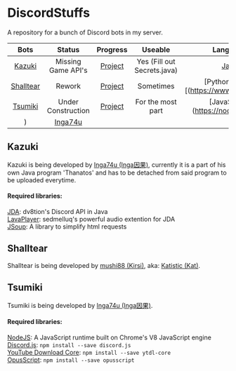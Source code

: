 # DiscordStuffs
A repository for a bunch of Discord bots in my server.

|Bots      |Status                |Progress                                                     |Useable               |Language|Author|
|:--------:|:--------------------:|:-----------------------------------------------------------:|:--------------------:|:------:|:----:|
|[Kazuki](https://github.com/Inga74u/DiscordStuffs/tree/master/Bots/Kazuki)|Missing Game API's|[Project](https://github.com/Inga74u/DiscordStuffs/projects/2)|Yes (Fill out Secrets.java)|[Java](https://java.com/en/)|[Inga74u](https://github.com/Inga74u)|
|[Shalltear](https://github.com/Inga74u/DiscordStuffs/tree/master/Bots/Shalltear)|Rework|[Project](https://github.com/Inga74u/DiscordStuffs/projects/1)|Sometimes|[Python (3.6.5)[(https://www.python.org/)|[Katistic](https://github.com/Katistic)|
|[Tsumiki](https://github.com/Inga74u/DiscordStuffs/tree/master/Bots/Miniwa)|Under Construction|[Project](https://github.com/Inga74u/DiscordStuffs/projects/4)|For the most part|[JavaScript](https://nodejs.org/en/
)|[Inga74u](https://github.com/inga74u)|
  
## Kazuki
Kazuki is being developed by [Inga74u (Inga因果)](https://github.com/inga74u), currently it is a part of his own Java program 'Thanatos' and has to be detached from said program to be uploaded everytime. 

#### Required libraries:  
[JDA](https://github.com/DV8FromTheWorld/JDA): dv8tion's Discord API in Java  
[LavaPlayer](https://github.com/sedmelluq/lavaplayer): sedmelluq's powerful audio extention for JDA  
[JSoup](https://jsoup.org/): A library to simplify html requests  
  
## Shalltear
Shalltear is being developed by [mushi88 (Kirsi)](https://github.com/mushi88), aka: [Katistic (Kat)](https://github.com/Katistic).
  
## Tsumiki
Tsumiki is being developed by [Inga74u (Inga因果)](https://github.com/inga74u).

#### Required libraries:  
[NodeJS](https://nodejs.org/en/): A JavaScript runtime built on Chrome's V8 JavaScript engine  
[Discord.js](https://discord.js.org/#/): ```npm install --save discord.js```  
[YouTube Download Core](https://www.npmjs.com/package/ytdl): ```npm install --save ytdl-core```  
[OpusScript](https://www.npmjs.com/package/opusscript): ```npm install --save opusscript```  
